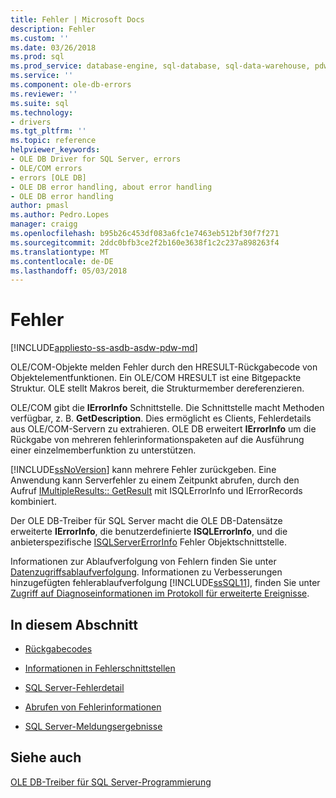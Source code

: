 ```yaml
---
title: Fehler | Microsoft Docs
description: Fehler
ms.custom: ''
ms.date: 03/26/2018
ms.prod: sql
ms.prod_service: database-engine, sql-database, sql-data-warehouse, pdw
ms.service: ''
ms.component: ole-db-errors
ms.reviewer: ''
ms.suite: sql
ms.technology:
- drivers
ms.tgt_pltfrm: ''
ms.topic: reference
helpviewer_keywords:
- OLE DB Driver for SQL Server, errors
- OLE/COM errors
- errors [OLE DB]
- OLE DB error handling, about error handling
- OLE DB error handling
author: pmasl
ms.author: Pedro.Lopes
manager: craigg
ms.openlocfilehash: b95b26c453df083a6fc1e7463eb512bf30f7f271
ms.sourcegitcommit: 2ddc0bfb3ce2f2b160e3638f1c2c237a898263f4
ms.translationtype: MT
ms.contentlocale: de-DE
ms.lasthandoff: 05/03/2018
---
```

# <a name="errors"></a>Fehler
[!INCLUDE[appliesto-ss-asdb-asdw-pdw-md](../../../includes/appliesto-ss-asdb-asdw-pdw-md.md)]

  OLE/COM-Objekte melden Fehler durch den HRESULT-Rückgabecode von Objektelementfunktionen. Ein OLE/COM HRESULT ist eine Bitgepackte Struktur. OLE stellt Makros bereit, die Strukturmember dereferenzieren.  
  
 OLE/COM gibt die **IErrorInfo** Schnittstelle. Die Schnittstelle macht Methoden verfügbar, z. B. **GetDescription**. Dies ermöglicht es Clients, Fehlerdetails aus OLE/COM-Servern zu extrahieren. OLE DB erweitert **IErrorInfo** um die Rückgabe von mehreren fehlerinformationspaketen auf die Ausführung einer einzelmemberfunktion zu unterstützen.  
  
 [!INCLUDE[ssNoVersion](../../../includes/ssnoversion-md.md)] kann mehrere Fehler zurückgeben. Eine Anwendung kann Serverfehler zu einem Zeitpunkt abrufen, durch den Aufruf [IMultipleResults:: GetResult](http://go.microsoft.com/fwlink/?LinkId=129630) mit ISQLErrorInfo und IErrorRecords kombiniert.  
  
 Der OLE DB-Treiber für SQL Server macht die OLE DB-Datensätze erweiterte **IErrorInfo**, die benutzerdefinierte **ISQLErrorInfo**, und die anbieterspezifische [ISQLServerErrorInfo](http://msdn.microsoft.com/library/a8323b5c-686a-4235-a8d2-bda43617b3a1) Fehler Objektschnittstelle.  
  
 Informationen zur Ablaufverfolgung von Fehlern finden Sie unter [Datenzugriffsablaufverfolgung](http://go.microsoft.com/fwlink/?LinkId=125805). Informationen zu Verbesserungen hinzugefügten fehlerablaufverfolgung [!INCLUDE[ssSQL11](../../../includes/sssql11-md.md)], finden Sie unter [Zugriff auf Diagnoseinformationen im Protokoll für erweiterte Ereignisse](../../oledb/features/accessing-diagnostic-information-in-the-extended-events-log.md).  
  
## <a name="in-this-section"></a>In diesem Abschnitt  
  
-   [Rückgabecodes](../../oledb/ole-db-errors/return-codes.md)  
  
-   [Informationen in Fehlerschnittstellen](../../oledb/ole-db-errors/information-in-error-interfaces.md)  
  
-   [SQL Server-Fehlerdetail](../../oledb/ole-db-errors/sql-server-error-detail.md)  
  
-   [Abrufen von Fehlerinformationen](../../oledb/ole-db-errors/retrieving-error-information.md)  
  
-   [SQL Server-Meldungsergebnisse](../../oledb/ole-db-errors/sql-server-message-results.md)  
  
## <a name="see-also"></a>Siehe auch  
 [OLE DB-Treiber für SQL Server-Programmierung](../../oledb/ole-db/oledb-driver-for-sql-server-programming.md)  
  
  
